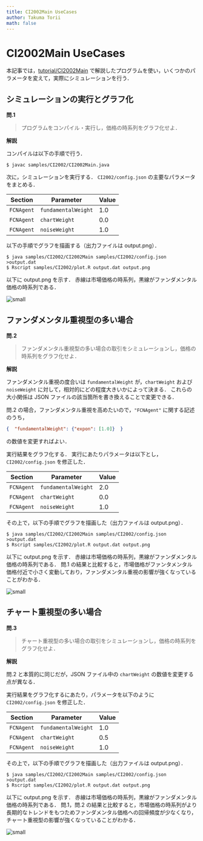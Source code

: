 ```yaml
---
title: CI2002Main UseCases
author: Takuma Torii
math: false
---
```


# CI2002Main UseCases

本記事では，[tutorial/CI2002Main](CI2002Main) で解説したプログラムを使い，いくつかのパラメータを変えて，実際にシミュレーションを行う．


## シミュレーションの実行とグラフ化

**問.1**

> プログラムをコンパイル・実行し，価格の時系列をグラフ化せよ．

**解説**

コンパイルは以下の手順で行う．

```
$ javac samples/CI2002/CI2002Main.java
```

次に，シミュレーションを実行する．
`CI2002/config.json` の主要なパラメータをまとめる．

| Section    | Parameter           | Value
|------------|---------------------|--------
| `FCNAgent` | `fundamentalWeight` | 1.0
| `FCNAgent` | `chartWeight`       | 0.0
| `FCNAgent` | `noiseWeight`       | 1.0

以下の手順でグラフを描画する（出力ファイルは output.png）．

```
$ java samples/CI2002/CI2002Main samples/CI2002/config.json >output.dat
$ Rscript samples/CI2002/plot.R output.dat output.png
```

以下に output.png を示す．
赤線は市場価格の時系列，黒線がファンダメンタル価格の時系列である．

![small]({{base.url}}/tutorial/CI2002Main.figs/fig01.png)



## ファンダメンタル重視型の多い場合

**問.2**

> ファンダメンタル重視型の多い場合の取引をシミュレーションし，価格の時系列をグラフ化せよ．

**解説**

ファンダメンタル重視の度合いは `fundamentalWeight` が，`chartWeight` および `noiseWeight` に対して，相対的にどの程度大きいかによって決まる．
これらの大小関係は JSON ファイルの該当箇所を書き換えることで変更できる．

問.2 の場合，ファンダメンタル重視を高めたいので，`"FCNAgent"` に関する記述のうち，

```json
{  "fundamentalWeight": {"expon": [1.0]}  }
```

の数値を変更すればよい．

実行結果をグラフ化する．
実行にあたりパラメータは以下とし，`CI2002/config.json` を修正した．

| Section    | Parameter           | Value
|------------|---------------------|--------
| `FCNAgent` | `fundamentalWeight` | 2.0
| `FCNAgent` | `chartWeight`       | 0.0
| `FCNAgent` | `noiseWeight`       | 1.0

その上で，以下の手順でグラフを描画した（出力ファイルは output.png）．

```
$ java samples/CI2002/CI2002Main samples/CI2002/config.json >output.dat
$ Rscript samples/CI2002/plot.R output.dat output.png
```

以下に output.png を示す．
赤線は市場価格の時系列，黒線がファンダメンタル価格の時系列である．
問.1 の結果と比較すると，市場価格がファンタメンタル価格付近で小さく変動しており，ファンダメンタル重視の影響が強くなっていることがわかる．

![small]({{base.url}}/tutorial/CI2002Main.figs/fig02.png)



## チャート重視型の多い場合

**問.3**

> チャート重視型の多い場合の取引をシミュレーションし，価格の時系列をグラフ化せよ．

**解説**

問.2 と本質的に同じだが，JSON ファイル中の `chartWeight` の数値を変更する点が異なる．

実行結果をグラフ化するにあたり，パラメータを以下のように `CI2002/config.json` を修正した．

| Section    | Parameter           | Value
|------------|---------------------|--------
| `FCNAgent` | `fundamentalWeight` | 1.0
| `FCNAgent` | `chartWeight`       | 0.5
| `FCNAgent` | `noiseWeight`       | 1.0

その上で，以下の手順でグラフを描画した（出力ファイルは output.png）．

```
$ java samples/CI2002/CI2002Main samples/CI2002/config.json >output.dat
$ Rscript samples/CI2002/plot.R output.dat output.png
```

以下に output.png を示す．
赤線は市場価格の時系列，黒線がファンダメンタル価格の時系列である．
問.1，問.2 の結果と比較すると，市場価格の時系列がより長期的なトレンドをもつためファンダメンタル価格への回帰頻度が少なくなり，チャート重視型の影響が強くなっていることがわかる．

![small]({{base.url}}/tutorial/CI2002Main.figs/fig03.png)


